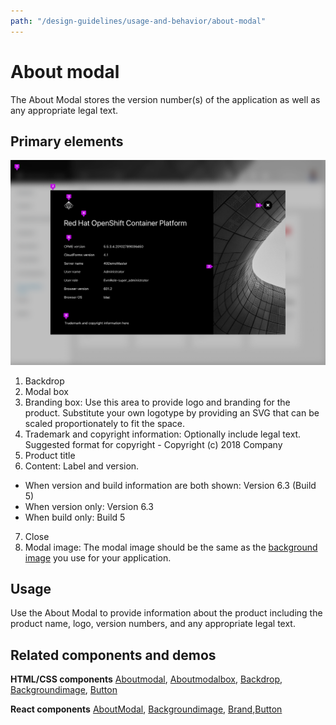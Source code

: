 ```yaml
---
path: "/design-guidelines/usage-and-behavior/about-modal"
---
```

# About modal
The About Modal stores the version number(s) of the application as well as any appropriate legal text.

## Primary elements
![Modal](img/about-modal.png)
1. Backdrop
2. Modal box
3. Branding box: Use this area to provide logo and branding for the product. Substitute your own logotype by providing an SVG that can be scaled proportionately to fit the space.
4. Trademark and copyright information: Optionally include legal text. Suggested format for copyright -  Copyright (c) 2018 Company
5. Product title
6. Content: Label and version.
  * When version and build information are both shown: Version 6.3 (Build 5)
  * When version only: Version 6.3
  * When build only: Build 5
7. Close
8. Modal image: The modal image should be the same as the [background image](/documentation/react/components/backgroundimage) you use for your application.

## Usage
Use the About Modal to provide information about the product including the product name, logo, version numbers, and any appropriate legal text.

## Related components and demos
**HTML/CSS components**
[Aboutmodal](/documentation/core/demos/aboutmodal), [Aboutmodalbox](/documentation/core/components/aboutmodalbox), [Backdrop](/documentation/core/components/backdrop), [Backgroundimage](/documentation/core/components/backgroundimage), [Button](/documentation/core/components/button)

**React components**
[AboutModal](/documentation/react/components/aboutmodal), [Backgroundimage](/documentation/react/components/backgroundimage), [Brand](/documentation/react/components/brand),[Button](/documentation/react/components/button)
